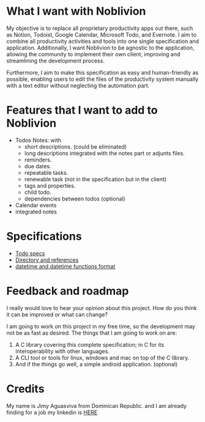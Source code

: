 # What I want with Noblivion

My objective is to replace all proprietary productivity apps out there, such as Notion, Todoist, Google Calendar, Microsoft Todo, and Evernote. I aim to combine all productivity activities and tools into one single specification and application. Additionally, I want Noblivion to be agnostic to the application, allowing the community to implement their own client, improving and streamlining the development process.

Furthermore, I aim to make this specification as easy and human-friendly as possible, enabling users to edit the files of the productivity system manually with a text editor without neglecting the automation part.

# Features that I want to add to Noblivion

- Todos Notes: with
    - short descriptions. (could be eliminated)
    - long descriptions integrated with the notes part or adjunts files.
    - reminders.
    - due dates.
    - repeatable tasks.
    - renewable task (not in the specification but in the client)
    - tags and properties.
    - child todo.
    - dependencies between todos (optional)
- Calendar events
- integrated notes

# Specifications

- [Todo specs](specs/todo.md)
- [Directory and references](specs/directory_structure_and_references.md)
- [datetime and datetime functions format](specs/datetime_and_datetimes_functions_format.md)

# Feedback and roadmap

I really would love to hear your opinion about this project. How do you think it can be improved or what can change?

I am going to work on this project in my free time, so the development may not be as fast as desired. The things that I am going to work on are:

1. A C library covering this complete specification; in C for its interoperability with other languages.
2. A CLI tool or tools for linux, windows and mac on top of the C library.
3. And if the things go well, a simple android application. (optional)

# Credits

My name is Jimy Aguasviva from Dominican Republic. and I am already finding for a job my linkedin is [HERE](https://www.linkedin.com/in/jimy-aguasviva-781b32200/)
